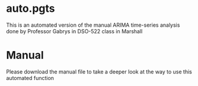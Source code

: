 # auto.pgts
This is an automated version of the manual ARIMA time-series analysis done by Professor Gabrys in DSO-522 class in Marshall

# Manual
Please download the manual file to take a deeper look at the way to use this automated function
